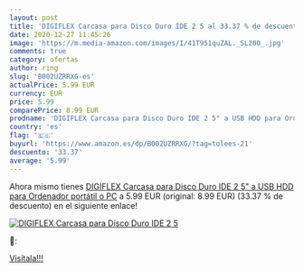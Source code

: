 ```yaml
---
layout: post
title: 'DIGIFLEX Carcasa para Disco Duro IDE 2 5 al 33.37 % de descuento'
date: 2020-12-27 11:45:26
image: 'https://m.media-amazon.com/images/I/41T951quZAL._SL200_.jpg'
comments: true
category: ofertas
author: ring
slug: 'B002UZRRXG-es'
actualPrice: 5.99 EUR
currency: EUR
price: 5.99
comparePrice: 8.99 EUR
prodname: 'DIGIFLEX Carcasa para Disco Duro IDE 2 5" a USB HDD para Ordenador portátil o PC'
country: 'es'
flag: '🇪🇸'
buyurl: 'https://www.amazon.es/dp/B002UZRRXG/?tag=tolees-21'
descuento: '33.37'
average: '5.99'
---
```


Ahora mismo tienes [DIGIFLEX Carcasa para Disco Duro IDE 2 5" a USB HDD para Ordenador portátil o PC](https://www.amazon.es/dp/B002UZRRXG/?tag=tolees-21) a 5.99 EUR (original: 8.99 EUR) (33.37 %  de descuento) en el siguiente enlace!

[![DIGIFLEX Carcasa para Disco Duro IDE 2 5](https://m.media-amazon.com/images/I/41T951quZAL._SL200_.jpg)](https://www.amazon.es/dp/B002UZRRXG/?tag=tolees-21)

🔎:


[Visítala!!!](https://www.amazon.es/dp/B002UZRRXG/?tag=tolees-21)
